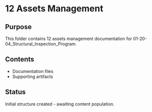 # 12 Assets Management

## Purpose
This folder contains 12 assets management documentation for 01-20-04_Structural_Inspection_Program.

## Contents
- Documentation files
- Supporting artifacts

## Status
Initial structure created - awaiting content population.
